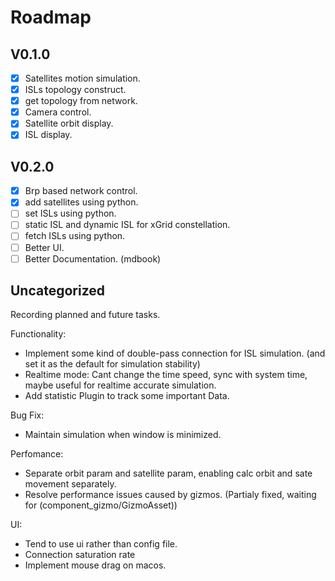 # Roadmap

## V0.1.0
- [x] Satellites motion simulation.
- [x] ISLs topology construct.
- [x] get topology from network.
- [x] Camera control.
- [x] Satellite orbit display.
- [x] ISL display.

## V0.2.0
- [x] Brp based network control.
- [x] add satellites using python.
- [ ] set ISLs using python.
- [ ] static ISL and dynamic ISL for xGrid constellation.
- [ ] fetch ISLs using python.
- [ ] Better UI.
- [ ] Better Documentation. (mdbook)

## Uncategorized

Recording planned and future tasks.

Functionality:
- Implement some kind of double-pass connection for ISL simulation. (and set it as the default for simulation stability)
- Realtime mode: Cant change the time speed, sync with system time, maybe useful for realtime accurate simulation.
- Add statistic Plugin to track some important Data.

Bug Fix:
- Maintain simulation when window is minimized.

Perfomance:
- Separate orbit param and satellite param, enabling calc orbit and sate movement separately.
- Resolve performance issues caused by gizmos. (Partialy fixed, waiting for (component_gizmo/GizmoAsset))

UI:
- Tend to use ui rather than config file.
- Connection saturation rate
- Implement mouse drag on macos.
